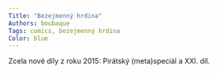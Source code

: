 ```yaml
---
Title: "Bezejmenný hrdina"
Authors: boubaque
Tags: comics, bezejmenný hrdina
Color: blue
---
```

Zcela nové díly z roku 2015: Pirátský (meta)speciál a XXI. díl.
